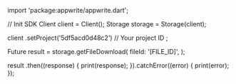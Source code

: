 import 'package:appwrite/appwrite.dart';

// Init SDK
Client client = Client();
Storage storage = Storage(client);

client
    .setProject('5df5acd0d48c2') // Your project ID
;

Future result = storage.getFileDownload(
    fileId: '[FILE_ID]',
);

result
  .then((response) {
    print(response);
  }).catchError((error) {
    print(error);
  });
